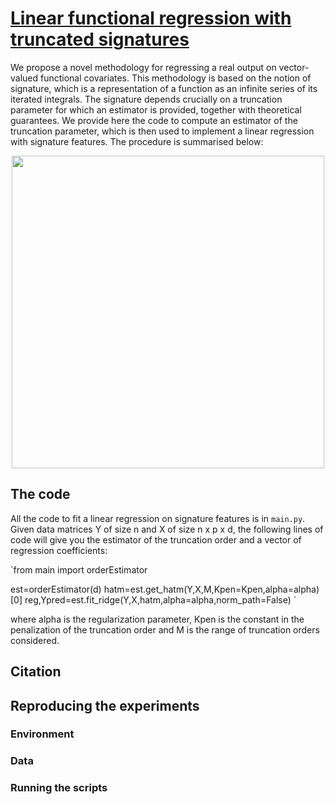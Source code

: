 # [Linear functional regression with truncated signatures](arxiv)

We propose a novel methodology for regressing a real output on vector-valued functional covariates. This methodology is based on the notion of signature, which is a representation of a function as an infinite series of its iterated integrals. The signature depends crucially on a truncation parameter for which an estimator is provided, together with theoretical guarantees. We provide here the code to compute an estimator of the truncation parameter, which is then used to implement a linear regression with signature features. The procedure is summarised below:

<p align="center">
    <img class="center" src="./paper/images/algo-full-procedure" width="500"/>
</p>

## The code

All the code to fit a linear regression on signature features is in `main.py`. Given data matrices Y of size n and X of size n x p x d, the following lines of code will give you the estimator of the truncation order and a vector of regression coefficients:

`from main import orderEstimator

est=orderEstimator(d)
hatm=est.get_hatm(Y,X,M,Kpen=Kpen,alpha=alpha)[0]
reg,Ypred=est.fit_ridge(Y,X,hatm,alpha=alpha,norm_path=False)
`

where alpha is the regularization parameter, Kpen is the constant in the penalization of the truncation order and M is the range of truncation orders considered.

## Citation


## Reproducing the experiments

### Environment

### Data

### Running the scripts




